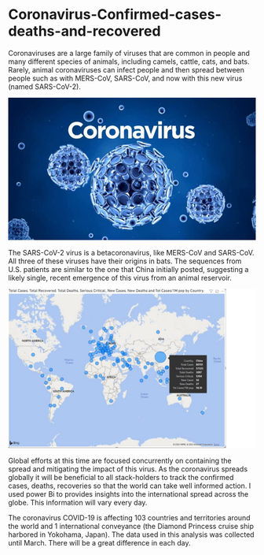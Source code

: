 # Coronavirus-Confirmed-cases-deaths-and-recovered
Coronaviruses are a large family of viruses that are common in people and many different species of animals, including camels, cattle, cats, and bats. Rarely, animal coronaviruses can infect people and then spread between people such as with MERS-CoV, SARS-CoV, and now with this new virus (named SARS-CoV-2).

![](images/CoronaVirus.jpg)

The SARS-CoV-2 virus is a betacoronavirus, like MERS-CoV and SARS-CoV.  All three of these viruses have their origins in bats. The sequences from U.S. patients are similar to the one that China initially posted, suggesting a likely single, recent emergence of this virus from an animal reservoir.

![](images/COVID-19%20CORONAVIRUS%20OUTBREAK.jpg)


Global efforts at this time are focused concurrently on containing the spread and mitigating the impact of this virus. As the coronavirus spreads globally it will be beneficial to all stack-holders to  track the confirmed cases, deaths, recoveries so that the world can take well informed action. I used power Bi to provides insights into the international spread across the globe.  This information will vary every day.

The coronavirus COVID-19 is affecting 103 countries and territories around the world and 1 international conveyance (the Diamond Princess cruise ship harbored in Yokohama, Japan). The data used in this analysis was collected until March. There will be a great difference in each day.
